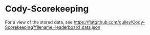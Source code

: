 # Cody-Scorekeeping

For a view of the stored data, see https://flatgithub.com/gulley/Cody-Scorekeeping?filename=leaderboard_data.json 
